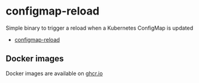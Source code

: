 configmap-reload
================

Simple binary to trigger a reload when a Kubernetes ConfigMap is updated

- [configmap-reload](https://github.com/jimmidyson/configmap-reload)

Docker images
-------------

Docker images are available on [ghcr.io](https://github.com/cybozu/neco-containers/pkgs/container/configmap-reload)
